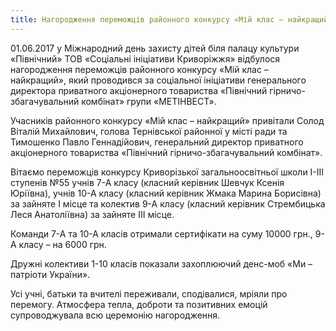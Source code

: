 ```yaml
---
title: Нагородження переможців районного конкурсу «Мій клас – найкращий»
---
```


01.06.2017 у Міжнародний день захисту дітей біля палацу культури «Північний» ТОВ «Соціальні ініціативи Криворіжжя» відбулося нагородження переможців районного конкурсу «Мій клас – найкращий», який проводився за соціальної ініціативи генерального директора приватного акціонерного товариства «Північний гірничо-збагачувальний комбінат» групи «МЕТІНВЕСТ».

Учасників районного конкурсу «Мій клас – найкращий» привітали Солод Віталій Михайлович, голова Тернівської районної у місті ради та Тимошенко Павло Геннадійович, генеральний директор приватного акціонерного товариства «Північний гірничо-збагачувальний комбінат».

Вітаємо переможців конкурсу Криворізької загальноосвітньої школи І-ІІІ ступенів №55 учнів 7-А класу (класний керівник Шевчук Ксенія Юріївна), учнів 10-А класу (класний керівник Жмака Марина Борисівна) за зайняте І місце та колектив 9-А класу (класний керівник Стрембицька Леся Анатоліївна) за зайняте ІІІ місце.

Команди 7-А та 10-А класів отримали сертифікати на суму 10000 грн., 9-А класу – на 6000 грн.

Дружні колективи 1-10 класів показали захоплюючий денс-моб «Ми – патріоти України».

Усі учні, батьки та вчителі переживали, сподівалися, мріяли про перемогу. Атмосфера тепла, доброти та позитивних емоцій супроводжувала всю церемонію нагородження.

<slideshow id="_/72157684672760046" />
